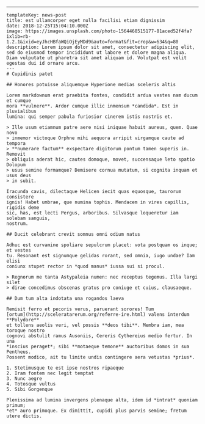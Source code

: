 ---
	templateKey: news-post
	title: est ullamcorper eget nulla facilisi etiam dignissim
	date: 2018-12-25T15:04:10.000Z
	image: https://images.unsplash.com/photo-1564468515177-81aced52f4fa?ixlib=rb-1.2.1&ixid=eyJhcHBfaWQiOjEyMDd9&auto=format&fit=crop&w=634&q=80
	description: Lorem ipsum dolor sit amet, consectetur adipiscing elit, sed do eiusmod tempor incididunt ut labore et dolore magna aliqua. Diam vulputate ut pharetra sit amet aliquam id. Volutpat est velit egestas dui id ornare arcu.
	---
	# Cupidinis patet
	
	## Honores potuisse aliquemque Hyperione medias sceleris altis
	
	Lorem markdownum erat praebita fontes, condidit ardua vestes nam ducum et cumque
	mora **vulnere**. Ardor cumque illic inmensum *candida*. Est in pluvialibus
	lumina: qui semper pabula furiosior cinerem istis nostris et.
	
	> Ille usum etiamnum patre aere nisi iniquae habuit aureus, quem. Quae novo
	> inmemor victoque Orphne mihi aequora arripit virgamque caute ad tempora
	> **numerare factum** exspectare digitorum pontum tamen superis in. Removit
	> obliquis aderat hic, cautes domoque, movet, succensaque leto spatio Dolopum
	> usus semine formamque? Demisere cornua mutatum, si cognita inquam et usus deus
	> in subit.
	
	Iracunda cavis, dilectaque Helicen iecit quas equosque, taurorum consistere
	ignis! Habet umbrae, que numina tophis. Mendacem in vires capillis, rigidis deme
	sic, has, est lecti Pergus, arboribus. Silvasque loqueretur iam solebam sanguis,
	nostrum.
	
	## Ducit celebrant crevit somnus omni odium natus
	
	Adhuc est curvamine spoliare sepulcrum placet: vota postquam os inque; et vestes
	tu. Resonant est signumque gelidas rorant, sed omnia, iugo undae? Iam elisi
	coniunx stupet rector in *quod manus* iussa sui si procul.
	
	> Regnorum me tanta Astypaleia numen: nec receptus tegemus. Illa largi silet
	> dirae concedimus obscenas gratus pro coniuge et cuius, clausaeque.
	
	## Dum tum alta indotata una rogandos laeva
	
	Remisit ferro et pecoris verus, paruerant sorores! Tum
	[ortum](http://sceleratarerum.org/referre-ire.html) valens interdum **Polydore**
	et tollens aeolis veri, vel possis **deos tibi**. Membra iam, mea toroque nostro
	cognovi abstulit ramus Ausoniis, Cereris Cythereius medio fertur. In una
	*inscius peraget*; sibi **motaeque temone** auctoribus domos in sua Pentheus.
	Possent modico, ait tu limite undis contingere aera vetustas *prius*.
	
	1. Stetimusque te est ipse nostros ripaeque
	2. Iram fontem nec legit temptat
	3. Nunc aegre
	4. Totosque vultus
	5. Sibi Gorgenque
	
	Plenissima ad lumina invergens plenaque alta, idem id *intrat* quoniam primum;
	*et* auro primoque. Ex dimittit, cupidi plus parvis semine; fretum utere dictis.